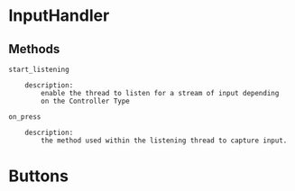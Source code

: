 # InputHandler

## Methods

```
start_listening

    description:
        enable the thread to listen for a stream of input depending
        on the Controller Type

on_press

    description:
        the method used within the listening thread to capture input.
```

# Buttons
